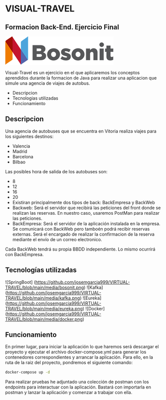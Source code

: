 # VISUAL-TRAVEL
## Formacion Back-End. Ejercicio Final
![Imagen](https://github.com/josemgarcia999/VIRTUAL-TRAVEL/blob/main/media/bosonit.png)


Visual-Travel es un ejercicio en el que aplicaremos los conceptos aprendidos durante
la formacion de Java para realizar una aplicacion que simule una agencia de viajes de autobus.

- Descripcion
- Tecnologias utilizadas
- Funcionamiento


## Descripcion
Una agencia de autobuses que se encuentra en Vitoria realiza viajes para los siguientes destinos:
- Valencia
- Madrid
- Barcelona
- Bilbao

Las posibles hora de salida de los autobuses son:
- 8
- 12
- 16
- 20
- Existiran principalmente dos tipos de back: BackEmpresa y BackWeb
- Backweb: Será el servidor que recibirá las peticiones del front donde se realizan las reservas. En nuestro caso, usaremos PostMan para realizar las peticiones.
- BackEmpresa: Será el servidor de la aplicación instalada en la empresa. Se comunicará con BackWeb pero tamboén podrá recibir reservas externas. Será el encargado de realizar la confirmacion de la reserva mediante el envío de un correo electronico.

Cada BackWeb tendrá su propia BBDD independiente. Lo mismo ocurrirá con BackEmpresa.

## Tecnologías utilizadas
![SpringBoot] (https://github.com/josemgarcia999/VIRTUAL-TRAVEL/blob/main/media/bosonit.png)
![Kafka] (https://github.com/josemgarcia999/VIRTUAL-TRAVEL/blob/main/media/kafka.png)
![Eureka] (https://github.com/josemgarcia999/VIRTUAL-TRAVEL/blob/main/media/eureka.png)
![Docker] (https://github.com/josemgarcia999/VIRTUAL-TRAVEL/blob/main/media/docker.png)


## Funcionamiento
En primer lugar, para iniciar la aplicación lo que haremos será descargar el proyecto y ejecutar el archivo docker-compose.yml para generar los contenedores correspondientes y arrancar la aplicación.
Para ello, en la ruta de la raiz del proyecto, pondremos el siguiente comando: 
```sh
docker-compose up -d
```

Para realizar pruebas he adjuntado una colección de postman con los endpoints para interactuar con la aplicación. Bastará con importarla en postman y lanzar la aplicación y comenzar a trabajar con ella.

